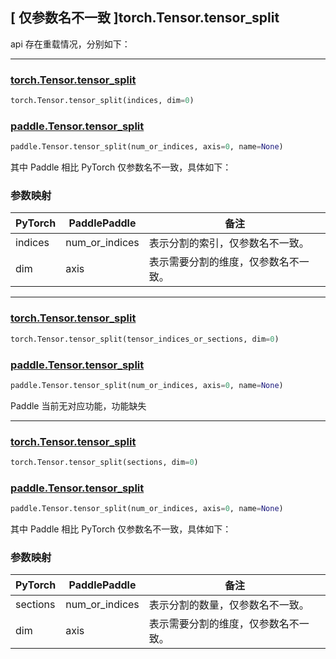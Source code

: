 ## [ 仅参数名不一致 ]torch.Tensor.tensor_split
api 存在重载情况，分别如下：

-------------------------------------------------------------------------------------------------

### [torch.Tensor.tensor_split](https://pytorch.org/docs/stable/generated/torch.Tensor.tensor_split.html)

```python
torch.Tensor.tensor_split(indices, dim=0)
```

### [paddle.Tensor.tensor_split](https://www.paddlepaddle.org.cn/documentation/docs/zh/develop/api/paddle/Tensor_cn.html#tensor_split-num_or_indices-axis-0-name-none)

```python
paddle.Tensor.tensor_split(num_or_indices, axis=0, name=None)
```

其中 Paddle 相比 PyTorch 仅参数名不一致，具体如下：

### 参数映射

| PyTorch       | PaddlePaddle | 备注                                                    |
| ------------- | ------------ | ------------------------------------------------------  |
| indices           | num_or_indices         | 表示分割的索引，仅参数名不一致。                          |
| dim           | axis         | 表示需要分割的维度，仅参数名不一致。                          |

-------------------------------------------------------------------------------------------------

### [torch.Tensor.tensor_split](https://pytorch.org/docs/stable/generated/torch.Tensor.tensor_split.html)

```python
torch.Tensor.tensor_split(tensor_indices_or_sections, dim=0)
```

### [paddle.Tensor.tensor_split](https://www.paddlepaddle.org.cn/documentation/docs/zh/develop/api/paddle/Tensor_cn.html#tensor_split-num_or_indices-axis-0-name-none)

```python
paddle.Tensor.tensor_split(num_or_indices, axis=0, name=None)
```

Paddle 当前无对应功能，功能缺失

-------------------------------------------------------------------------------------------------

### [torch.Tensor.tensor_split](https://pytorch.org/docs/stable/generated/torch.Tensor.tensor_split.html)

```python
torch.Tensor.tensor_split(sections, dim=0)
```

### [paddle.Tensor.tensor_split](https://www.paddlepaddle.org.cn/documentation/docs/zh/develop/api/paddle/Tensor_cn.html#tensor_split-num_or_indices-axis-0-name-none)

```python
paddle.Tensor.tensor_split(num_or_indices, axis=0, name=None)
```

其中 Paddle 相比 PyTorch 仅参数名不一致，具体如下：

### 参数映射

| PyTorch       | PaddlePaddle | 备注                                                    |
| ------------- | ------------ | ------------------------------------------------------  |
| sections           | num_or_indices         | 表示分割的数量，仅参数名不一致。                          |
| dim           | axis         | 表示需要分割的维度，仅参数名不一致。                          |
